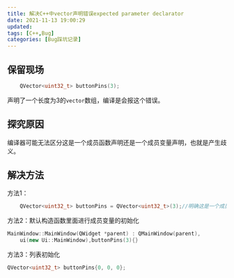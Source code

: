 ```yaml
---
title: 解决C++中vector声明错误expected parameter declarator
date: 2021-11-13 19:00:29
updated:
tags: [C++,Bug]
categories: [Bug踩坑记录]
---
```

## 保留现场

```C++
    QVector<uint32_t> buttonPins(3);

```

声明了一个长度为3的`vector`数组，编译是会报这个错误。

## 探究原因

编译器可能无法区分这是一个成员函数声明还是一个成员变量声明，也就是产生歧义。

## 解决方法

方法1：

```C++
    QVector<uint32_t> buttonPins = QVector<uint32_t>(3);//明确这是一个成员变量

```

方法2：默认构造函数里面进行成员变量的初始化

```C++
MainWindow::MainWindow(QWidget *parent) : QMainWindow(parent),
    ui(new Ui::MainWindow),buttonPins(3){}
```

方法3：列表初始化

```C++
QVector<uint32_t> buttonPins{0, 0, 0};
```